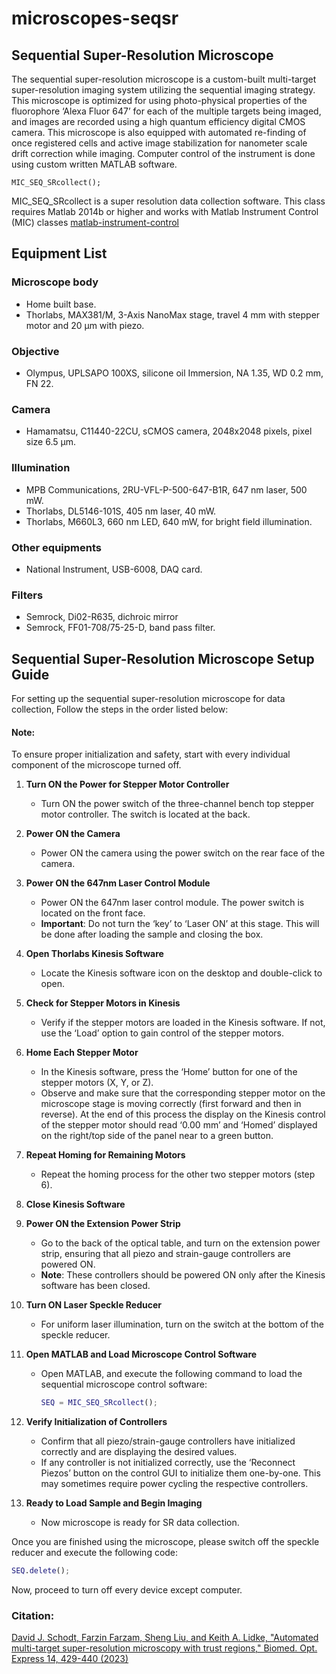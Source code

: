 # microscopes-seqsr
## Sequential Super-Resolution Microscope
The sequential super-resolution microscope is a custom-built multi-target super-resolution imaging system utilizing the sequential imaging strategy. This microscope is optimized for using photo-physical properties of the fluorophore ‘Alexa Fluor 647’ for each of the multiple targets being imaged, and images are recorded using a high quantum efficiency digital CMOS camera. This microscope is also equipped with automated re-finding of once registered cells and active image stabilization for nanometer scale drift correction while imaging. Computer control of the instrument is done using custom written MATLAB software. 
```
MIC_SEQ_SRcollect();
```
MIC_SEQ_SRcollect is a super resolution data collection software. This class requires Matlab 2014b or higher and works with Matlab Instrument Control (MIC) classes [matlab-instrument-control](https://github.com/LidkeLab/matlab-instrument-control/tree/main)

## Equipment List
### Microscope body
- Home built base.
- Thorlabs, MAX381/M, 3-Axis NanoMax stage, travel 4 mm with stepper motor and 20 $\mathrm{\mu m}$ with piezo.
### Objective
- Olympus, UPLSAPO 100XS, silicone oil Immersion, NA 1.35, WD 0.2 mm, FN 22.
### Camera
- Hamamatsu, C11440-22CU, sCMOS camera, 2048x2048 pixels, pixel size 6.5 $\mathrm{\mu m}$.
### Illumination
- MPB Communications, 2RU-VFL-P-500-647-B1R, 647 nm laser, 500 mW.
- Thorlabs, DL5146-101S, 405 nm laser, 40 mW.
- Thorlabs, M660L3, 660 nm LED, 640 mW, for bright field illumination.
### Other equipments
- National Instrument, USB-6008, DAQ card.
### Filters
- Semrock, Di02-R635, dichroic mirror
- Semrock, FF01-708/75-25-D, band pass filter.

## Sequential Super-Resolution Microscope Setup Guide
For setting up the sequential super-resolution microscope for data collection, Follow the steps in the order listed below:

#### Note: 
To ensure proper initialization and safety, start with every individual component of the microscope turned off.

1. **Turn ON the Power for Stepper Motor Controller**
   - Turn ON the power switch of the three-channel bench top stepper motor controller. The switch is located at the back.

2. **Power ON the Camera**
   - Power ON the camera using the power switch on the rear face of the camera.

3. **Power ON the 647nm Laser Control Module**
   - Power ON the 647nm laser control module. The power switch is located on the front face. 
   - **Important**: Do not turn the ‘key’ to ‘Laser ON’ at this stage. This will be done after loading the sample and closing the box.

4. **Open Thorlabs Kinesis Software**
   - Locate the Kinesis software icon on the desktop and double-click to open.

5. **Check for Stepper Motors in Kinesis**
   - Verify if the stepper motors are loaded in the Kinesis software. If not, use the ‘Load’ option to gain control of the stepper motors.

6. **Home Each Stepper Motor**
   - In the Kinesis software, press the ‘Home’ button for one of the stepper motors (X, Y, or Z).
   - Observe and make sure that the corresponding stepper motor on the microscope stage is moving correctly (first forward and then in reverse). At the end of this process the display on the Kinesis control of the stepper motor should read ‘0.00 mm’ and ‘Homed’ displayed on the right/top side of the panel near to a green button.

7. **Repeat Homing for Remaining Motors**
   - Repeat the homing process for the other two stepper motors (step 6).

8. **Close Kinesis Software**

9. **Power ON the Extension Power Strip**
   - Go to the back of the optical table, and turn on the extension power strip, ensuring that all piezo and strain-gauge controllers are powered ON.
   - **Note**: These controllers should be powered ON only after the Kinesis software has been closed.

10. **Turn ON Laser Speckle Reducer**
    - For uniform laser illumination, turn on the switch at the bottom of the speckle reducer.

11. **Open MATLAB and Load Microscope Control Software**
    - Open MATLAB, and execute the following command to load the sequential microscope control software:
      ```matlab
      SEQ = MIC_SEQ_SRcollect();
      ```

12. **Verify Initialization of Controllers**
    - Confirm that all piezo/strain-gauge controllers have initialized correctly and are displaying the desired values.
    - If any controller is not initialized correctly, use the ‘Reconnect Piezos’ button on the control GUI to initialize them one-by-one. This may sometimes require power cycling the respective controllers.

13. **Ready to Load Sample and Begin Imaging**
    - Now microscope is ready for SR data collection. 

  Once you are finished using the microscope, please switch off the speckle reducer and execute the following code:  
  ```matlab
  SEQ.delete();
  ```
  Now, proceed to turn off every device except computer.

### Citation: 
[David J. Schodt, Farzin Farzam, Sheng Liu, and Keith A. Lidke, "Automated multi-target super-resolution microscopy with trust regions," Biomed. Opt. Express 14, 429-440 (2023)](https://doi.org/10.1364/BOE.477501)